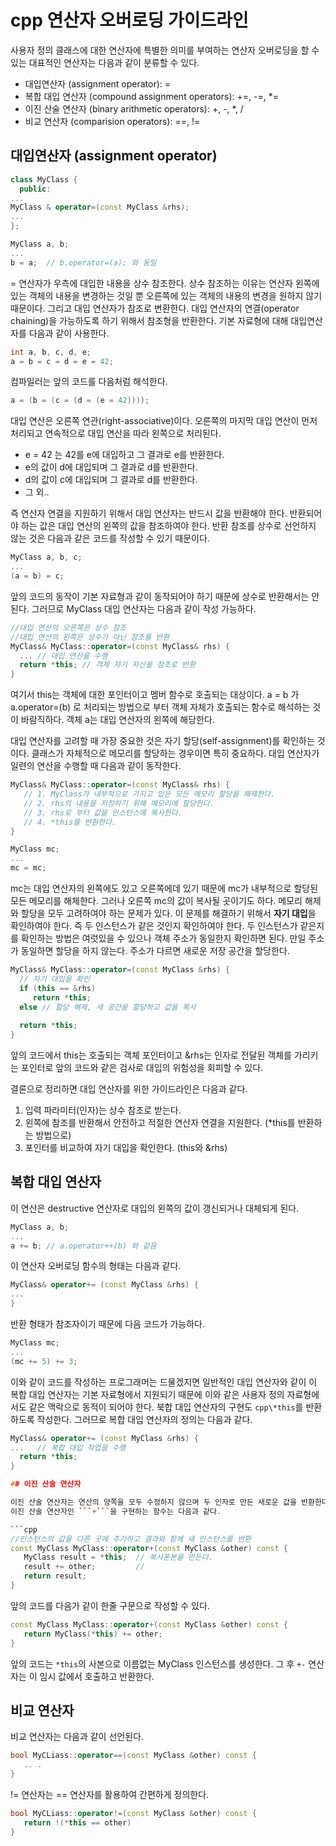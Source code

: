 # cpp 연산자 오버로딩 가이드라인 

사용자 정의 클래스에 대한 연산자에 특별한 의미를 부여하는 연산자 오버로딩을 할 수 있는 대표적인 연산자는 다음과 같이 분류할 수 있다. 
* 대입연산자 (assignment operator): =
* 복합 대입 연산자 (compound assignment operators): +=, -=, \*=
* 이진 산술 연산자 (binary arithmetic operators): +, -, \*, /
* 비교 연산자 (comparision operators): ==, !=

## 대입연산자 (assignment operator)
```cpp
class MyClass {
  public:
...
MyClass & operator=(const MyClass &rhs); 
...
};

MyClass a, b;
...
b = a;  // b.operator=(a); 와 동일
```

= 연산자가 우측에 대입한 내용을 상수 참조한다. 상수 참조하는 이유는 연산자 왼쪽에 있는 객체의 내용을 변경하는 것일 뿐 오른쪽에 있는 객체의 내용의 변경을 원하지 않기 때문이다. 
그리고 대입 연산자가 참조로 변환한다. 대입 연산자의 연결(operator chaining)을 가능하도록 하기 위해서 참조형을 반환한다. 기본 자료형에 대해 대입연산자를 다음과 같이 사용한다.

```cpp
int a, b, c, d, e;
a = b = c = d = e = 42;
```
컴파일러는 앞의 코드를 다음처럼 해석한다.
 ```cpp
 a = (b = (c = (d = (e = 42))));
 ```
 
 대입 연산은 오른쪽 연관(right-associative)이다. 오른쪽의 마지막 대입 연산이 먼저 처리되고 연속적으로 대입 연산을 따라 왼쪽으로 처리된다.
 
 * e = 42 는 42를 e에 대입하고 그 결과로 e를 반환한다.
 * e의 값이 d에 대입되며 그 결과로 d를 반환한다.
 * d의 값이 c에 대입되며 그 결과로 d를 반환한다.
 * 그 외..
 
 즉 연산자 연결을 지원하기 위해서 대입 연산자는 반드시 값을 반환해야 한다. 반환되어야 하는 값은 대입 연산의 왼쪽의 값을 참조하여야 한다. 반환 참조를 상수로 선언하지 않는 것은 다음과 같은 코드를 작성할 수 있기 때문이다.
 ```cpp
 MyClass a, b, c;
 ...
 (a = b) = c;
 ```
 앞의 코드의 동작이 기본 자료형과 같이 동작되어야 하기 때문에 상수로 반환해서는 안된다. 그러므로 MyClass 대입 연산자는 다음과 같이 작성 가능하다.
 
```cpp
//대입 연산의 오른쪽은 상수 참조
//대입 연산의 왼쪽은 상수가 아닌 참조를 반환 
MyClass& MyClass::operator=(const MyClass& rhs) {
  ... // 대입 연산을 수행 
  return *this; // 객체 자기 자신을 참조로 반환 
}
```
여기서 this는 객체에 대한 포인터이고 멤버 함수로 호출되는 대상이다. a = b 가 a.operator=(b) 로 처리되는 방법으로 부터 객체 자체가 호출되는 함수로 해석하는 것이 바람직하다. 객체 a는 대입 연산자의 왼쪽에 해당한다. 

대입 연산자를 고려할 때 가장 중요한 것은 자기 할당(self-assignment)를 확인하는 것이다. 클래스가 자체적으로 메모리를 할당하는 경우이면 특히 중요하다. 대입 연산자가 일련의 연산을 수행할 때 다음과 같이 동작한다.

```cpp
MyClass& MyClass::operator=(const MyClass& rhs) {
   // 1. MyClass가 내부적으로 가지고 있은 모든 메모리 할당을 해제한다. 
   // 2. rhs의 내용을 저장하기 위해 메모리에 할당한다.
   // 3. rhs로 부터 값을 인스턴스에 복사한다.
   // 4. *this를 반환한다.
}

MyClass mc;
...
mc = mc; 
```
mc는 대입 연산자의 왼쪽에도 있고 오른쪽에데 있기 때문에 mc가 내부적으로 할당된 모든 메모리를 해체한다. 그러나 오른쪽 mc의 값이 복사될 곳이기도 하다. 메모리 해제와 할당을 모두 고려하여야 하는 문제가 있다. 이 문제를 해결하기 위해서 **자기 대입**을 확인하여야 한다. 즉 두 인스턴스가 같은 것인지 확인하여야 한다. 두 인스턴스가 같은지를 확인하는 방법은 여럿있을 수 있으나 객체 주소가 동일한지 확인하면 된다. 만일 주소가 동일하면 할당을 하지 않는다. 주소가 다르면 새로운 저장 공간을 할당한다.

```cpp
MyClass& MyClass::operator=(const MyClass &rhs) {
  // 자기 대입을 확인 
  if (this == &rhs)  
     return *this; 
  else // 할당 해제, 새 공간을 할당하고 값을 복사
  
  return *this;
}
```
앞의 코드에서 this는 호출되는 객체 포인터이고 &rhs는 인자로 전달된 객체를 가리키는 포인터로 앞의 코드와 같은 검사로 대입의 위험성을 
회피할 수 있다. 

결론으로 정리하면 대입 연산자를 위한 가이드라인은 다음과 같다. 

1. 입력 파라미터(인자)는 상수 참조로 받는다. 
2. 왼쪽에 참조를 반환해서 안전하고 적절한 연산자 연결을 지원한다. (\*this를 반환하는 방법으로)
3. 포인터를 비교하여 자기 대입을 확인한다. (this와 &rhs) 

## 복합 대입 연산자 

이 연산은 destructive 연산자로 대입의 왼쪽의 값이 갱신되거나 대체되게 된다. 
```cpp
MyClass a, b;
...
a += b; // a.operator++(b) 와 같음 
```
이 연산자 오버로딩 함수의 형태는 다음과 같다.
```cpp
MyClass& operator+= (const MyClass &rhs) {
...
}
```
반환 형태가 참조자이기 때문에 다음 코드가 가능하다.
```cpp
MyClass mc;
...
(mc += 5) += 3;
```
이와 같이 코드를 작성하는 프로그래머는 드물겠지면 일반적인 대입 연산자와 같이 이 복합 대입 연산자는 기본 자료형에서 지원되기 때문에 이와 같은 사용자 정의 자료형에서도 같은 맥락으로 동적이 되어야 한다. 북합 대입 연산자의 구현도 ```cpp\*this```를 반환하도록 작성한다. 그러므로 복합 대입 연산자의 정의는 다음과 같다.
```cpp
MyClass& operator+= (const MyClass &rhs) {
...   // 복합 대입 작업을 수행 
  return *this;
}

## 이진 산술 연산자 

이진 산술 연산자는 연산의 양쪽을 모두 수정하지 않으며 두 인자로 만든 새로운 값을 반환한다. 이 연산은 조금 추가적인 작업이 필요하다. 
이진 산술 연산자인 ```+```을 구현하는 함수는 다음과 같다. 

```cpp
//인스턴스의 값을 다른 곳에 추가하고 결과와 함께 새 인스턴스를 반환
const MyClass MyClass::operator+(const MyClass &other) const {
   MyClass result = *this;  // 복사폰본을 만든다.
   result += other;         // 
   return result;
}
 ```
 
 앞의 코드를 다음가 같이 한줄 구문으로 작성할 수 있다. 
```cpp
const MyClass MyClass::operator+(const MyClass &other) const { 
   return MyClass(*this) += other;
}
 ```
앞의 코드는 ```*this```의 사본으로 이름없는 MyClass 인스턴스를 생성한다.
그 후 ```+-``` 연산자는 이 임시 값에서 호출하고 반환한다.

## 비교 연산자

비교 연산자는 다음과 같이 선언된다.
```cpp
bool MyCLiass::operator==(const MyClass &other) const {
   .. .
}
```
!= 연산자는 == 연산자를 활용하여 간편하게 정의한다. 
```cpp
bool MyCLiass::operator!=(const MyClass &other) const {
   return !(*this == other)
}
```


 



